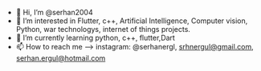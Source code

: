 - 👋 Hi, I’m @serhan2004
- 👀 I’m interested in Flutter, c++, Artificial Intelligence, Computer vision, Python, war technologys, internet of things projects.
- 🌱 I’m currently learning python, c++, flutter,Dart
- 📫 How to reach me --> instagram: @serhanergl, srhnergul@gmail.com, serhan.ergul@hotmail.com



